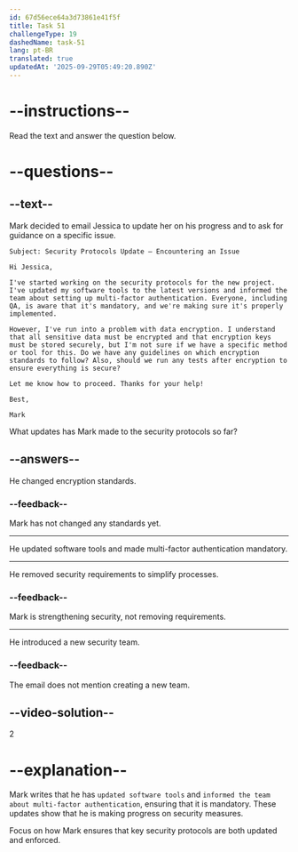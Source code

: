 ```yaml
---
id: 67d56ece64a3d73861e41f5f
title: Task 51
challengeType: 19
dashedName: task-51
lang: pt-BR
translated: true
updatedAt: '2025-09-29T05:49:20.890Z'
---
```


<!-- READING -->

# --instructions--

Read the text and answer the question below.

# --questions--

## --text--

Mark decided to email Jessica to update her on his progress and to ask for guidance on a specific issue.

`Subject: Security Protocols Update – Encountering an Issue`

`Hi Jessica,`

`I've started working on the security protocols for the new project. I've updated my software tools to the latest versions and informed the team about setting up multi-factor authentication. Everyone, including QA, is aware that it's mandatory, and we're making sure it's properly implemented.`

`However, I've run into a problem with data encryption. I understand that all sensitive data must be encrypted and that encryption keys must be stored securely, but I'm not sure if we have a specific method or tool for this. Do we have any guidelines on which encryption standards to follow? Also, should we run any tests after encryption to ensure everything is secure?`

`Let me know how to proceed. Thanks for your help!`

`Best,`

`Mark`

What updates has Mark made to the security protocols so far?

## --answers--

He changed encryption standards.

### --feedback--

Mark has not changed any standards yet.

---

He updated software tools and made multi-factor authentication mandatory.

---

He removed security requirements to simplify processes.

### --feedback--

Mark is strengthening security, not removing requirements.

---

He introduced a new security team.

### --feedback--

The email does not mention creating a new team.

## --video-solution--

2

# --explanation--

Mark writes that he has `updated software tools` and `informed the team about multi-factor authentication`, ensuring that it is mandatory. These updates show that he is making progress on security measures.

Focus on how Mark ensures that key security protocols are both updated and enforced.
